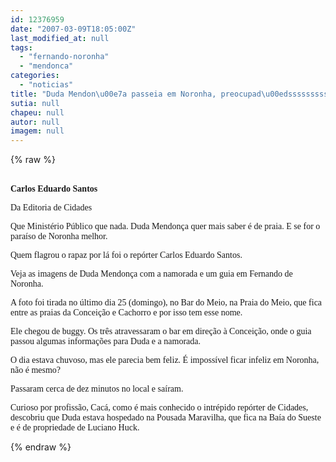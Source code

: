 ```yaml
---
id: 12376959
date: "2007-03-09T18:05:00Z"
last_modified_at: null
tags:
  - "fernando-noronha"
  - "mendonca"
categories:
  - "noticias"
title: "Duda Mendon\u00e7a passeia em Noronha, preocupad\u00edsssssssssimo com a vida"
sutia: null
chapeu: null
autor: null
imagem: null
---
```

{% raw %}
<p><P><BR><FONT face=Verdana><STRONG>Carlos Eduardo Santos</STRONG></FONT></P></p>
<p><P><FONT face=Verdana>Da Editoria de Cidades</FONT></P></p>
<p><P><FONT face=Verdana>Que Ministério Público que nada. Duda Mendonça quer mais saber é de praia. E se for o paraíso de Noronha melhor.</FONT></P></p>
<p><P><FONT face=Verdana>Quem flagrou o rapaz por lá foi o repórter Carlos Eduardo Santos.</FONT></P></p>
<p><P><FONT face=Verdana>Veja as imagens de Duda Mendonça com a namorada e um guia em Fernando de Noronha. </FONT></P></p>
<p><P><FONT face=Verdana>A foto foi tirada no último dia 25 (domingo), no Bar do Meio, na Praia do Meio, que fica entre as praias da Conceição e Cachorro e por isso tem esse nome.</FONT></P></p>
<p><P><FONT face=Verdana>Ele chegou de buggy. Os três atravessaram o bar em direção à Conceição, onde o guia passou algumas informações para Duda e a namorada. </FONT></P></p>
<p><P><FONT face=Verdana>O dia estava chuvoso, mas ele parecia bem feliz. É impossível ficar infeliz em Noronha, não é mesmo?</FONT></P></p>
<p><P><FONT face=Verdana>Passaram cerca de dez minutos no local e saíram. </FONT></P></p>
<p><P><FONT face=Verdana>Curioso por profissão, Cacá, como é mais conhecido o intrépido repórter de Cidades, descobriu que Duda estava hospedado na Pousada Maravilha, que fica na Baía do Sueste e é de propriedade de Luciano Huck.</FONT></P> </p>
{% endraw %}